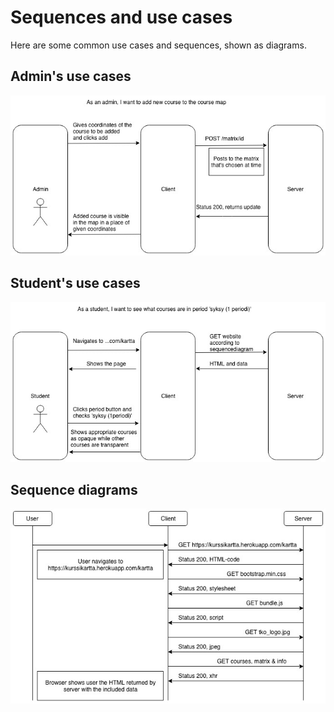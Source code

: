 # Sequences and use cases

Here are some common use cases and sequences, shown as diagrams.

## Admin's use cases

![Admin use case 1](adminUseCase1.jpg)

## Student's use cases

![Student use case 1](studentUseCase1.jpg)

## Sequence diagrams

![sequence](sequenceDiagram.jpg)
